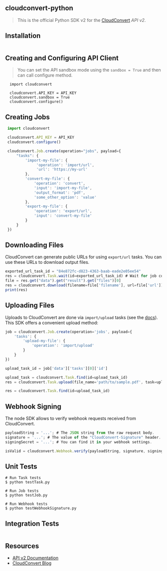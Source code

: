 ## cloudconvert-python

> This is the official Python SDK v2 for the [CloudConvert](https://cloudconvert.com/api/v2) _API v2_. 

## Installation

```

```

## Creating and Configuring API Client

> You can set the API sandbox mode using the ```sandbox = True``` and then can call configure method.

```
  import cloudconvert
 
  cloudconvert.API_KEY = API_KEY
  cloudconvert.sandbox = True  
  cloudconvert.configure()

```

## Creating Jobs

```js
 import cloudconvert

 cloudconvert.API_KEY = API_KEY
 cloudconvert.configure()

 cloudconvert.Job.create(operation="jobs", payload={
     "tasks": {
         'import-my-file': {
              'operation': 'import/url',
              'url': 'https://my-url'
         },
         'convert-my-file': {
             'operation': 'convert',
             'input': 'import-my-file',
             'output_format': 'pdf',
             'some_other_option': 'value'
         },
         'export-my-file': {
             'operation': 'export/url',
             'input': 'convert-my-file'
         }
     }
 })

```

## Downloading Files

CloudConvert can generate public URLs for using `export/url` tasks. You can use these URLs to download output files.

```js
exported_url_task_id = "84e872fc-d823-4363-baab-eade2e05ee54"
res = cloudconvert.Task.wait(id=exported_url_task_id) # Wait for job completion
file = res.get("data").get("result").get("files")[0]
res = cloudconvert.download(filename=file['filename'], url=file['url'])
print(res)
```

## Uploading Files

Uploads to CloudConvert are done via `import/upload` tasks (see the [docs](https://cloudconvert.com/api/v2/import#import-upload-tasks)). This SDK offers a convenient upload method:

```js
job = cloudconvert.Job.create(operation='jobs', payload={
    'tasks': {
        'upload-my-file': {
            'operation': 'import/upload'
        }
    }
})

upload_task_id = job['data']['tasks'][0]['id']

upload_task = cloudconvert.Task.find(id=upload_task_id)
res = cloudconvert.Task.upload(file_name='path/to/sample.pdf', task=upload_task)

res = cloudconvert.Task.find(id=upload_task_id)
```
## Webhook Signing

The node SDK allows to verify webhook requests received from CloudConvert.

```js
payloadString = '...'; # The JSON string from the raw request body.
signature = '...'; # The value of the "CloudConvert-Signature" header.
signingSecret = '...'; # You can find it in your webhook settings.

isValid = cloudconvert.Webhook.verify(payloadString, signature, signingSecret); # returns true or false
```

## Unit Tests

```
# Run Task tests
$ python testTask.py

# Run Job tests
$ python testJob.py

# Run Webhook tests
$ python testWebhookSignature.py

```


## Integration Tests
```

```
       

## Resources

* [API v2 Documentation](https://cloudconvert.com/api/v2)
* [CloudConvert Blog](https://cloudconvert.com/blog)
